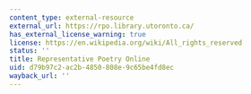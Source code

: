 ```yaml
---
content_type: external-resource
external_url: https://rpo.library.utoronto.ca/
has_external_license_warning: true
license: https://en.wikipedia.org/wiki/All_rights_reserved
status: ''
title: Representative Poetry Online
uid: d79b97c2-ac2b-4850-808e-9c65be4fd8ec
wayback_url: ''
---
```


